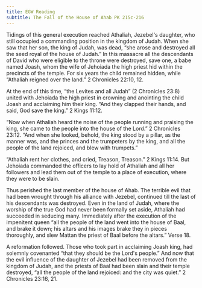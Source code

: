 ```yaml
---
title: EGW Reading
subtitle: The Fall of the House of Ahab PK 215c-216
---
```


Tidings of this general execution reached Athaliah, Jezebel's daughter, who still occupied a commanding position in the kingdom of Judah. When she saw that her son, the king of Judah, was dead, “she arose and destroyed all the seed royal of the house of Judah.” In this massacre all the descendants of David who were eligible to the throne were destroyed, save one, a babe named Joash, whom the wife of Jehoiada the high priest hid within the precincts of the temple. For six years the child remained hidden, while “Athaliah reigned over the land.” 2 Chronicles 22:10, 12.

At the end of this time, “the Levites and all Judah” (2 Chronicles 23:8) united with Jehoiada the high priest in crowning and anointing the child Joash and acclaiming him their king. “And they clapped their hands, and said, God save the king.” 2 Kings 11:12.

“Now when Athaliah heard the noise of the people running and praising the king, she came to the people into the house of the Lord.” 2 Chronicles 23:12. “And when she looked, behold, the king stood by a pillar, as the manner was, and the princes and the trumpeters by the king, and all the people of the land rejoiced, and blew with trumpets.”

“Athaliah rent her clothes, and cried, Treason, Treason.” 2 Kings 11:14. But Jehoiada commanded the officers to lay hold of Athaliah and all her followers and lead them out of the temple to a place of execution, where they were to be slain.

Thus perished the last member of the house of Ahab. The terrible evil that had been wrought through his alliance with Jezebel, continued till the last of his descendants was destroyed. Even in the land of Judah, where the worship of the true God had never been formally set aside, Athaliah had succeeded in seducing many. Immediately after the execution of the impenitent queen “all the people of the land went into the house of Baal, and brake it down; his altars and his images brake they in pieces thoroughly, and slew Mattan the priest of Baal before the altars.” Verse 18.

A reformation followed. Those who took part in acclaiming Joash king, had solemnly covenanted “that they should be the Lord's people.” And now that the evil influence of the daughter of Jezebel had been removed from the kingdom of Judah, and the priests of Baal had been slain and their temple destroyed, “all the people of the land rejoiced: and the city was quiet.” 2 Chronicles 23:16, 21.